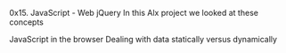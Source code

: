 0x15. JavaScript - Web jQuery
In this Alx project we looked at these concepts

JavaScript in the browser
Dealing with data statically versus dynamically

